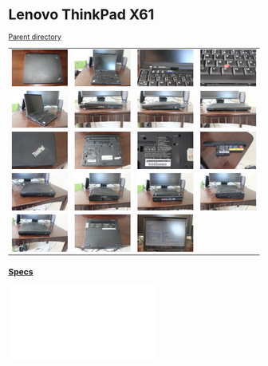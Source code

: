 # Lenovo ThinkPad X61
[Parent directory](../index.md)

<table>
  <tr>
    <td><img src='IMG_5256.jpg'/></td>
    <td><img src='IMG_5258.JPG'/></td>
    <td><img src='IMG_5260.JPG'/></td>
    <td><img src='IMG_5261.JPG'/></td>
  </tr>
  <tr>
    <td><img src='IMG_5262.JPG'/></td>
    <td><img src='IMG_5263.JPG'/></td>
    <td><img src='IMG_5264.JPG'/></td>
    <td><img src='IMG_5265.JPG'/></td>
  </tr>
  <tr>
    <td><img src='IMG_5266.JPG'/></td>
    <td><img src='IMG_5267.JPG'/></td>
    <td><img src='IMG_5268.JPG'/></td>
    <td><img src='IMG_5269.JPG'/></td>
  </tr>
  <tr>
    <td><img src='IMG_5270.JPG'/></td>
    <td><img src='IMG_5271.JPG'/></td>
    <td><img src='IMG_5272.JPG'/></td>
    <td><img src='IMG_5273.JPG'/></td>
  </tr>
  <tr>
    <td><img src='IMG_5274.JPG'/></td>
    <td><img src='IMG_5275.JPG'/></td>
    <td><img src='IMG_5276.JPG'/></td>
  </tr>
</table>

### [Specs](Specs.txt)

<embed src='Specs.txt'>
